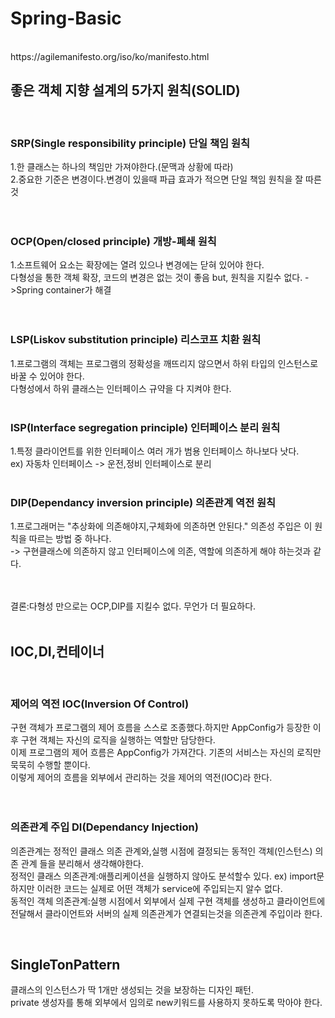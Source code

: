 # Spring-Basic
<br>
https://agilemanifesto.org/iso/ko/manifesto.html

## 좋은 객체 지향 설계의 5가지 원칙(SOLID)
<br>

### SRP(Single responsibility principle) 단일 책임 원칙 
1.한 클래스는 하나의 책임만 가져야한다.(문맥과 상황에 따라)<br>
2.중요한 기준은 변경이다.변경이 있을때 파급 효과가 적으면 단일 책임 원칙을 잘 따른 것<br>
<br><br>
### OCP(Open/closed principle) 개방-폐쇄 원칙
1.소프트웨어 요소는 확장에는 열려 있으나 변경에는 닫혀 있어야 한다.<br>
다형성을 통한 객체 확장, 코드의 변경은 없는 것이 좋음 but, 원칙을 지킬수 없다. ->Spring container가 해결<br>
<br><br>
### LSP(Liskov substitution principle) 리스코프 치환 원칙
1.프로그램의 객체는 프로그램의 정확성을 깨뜨리지 않으면서 하위 타입의 인스턴스로 바꿀 수 있어야 한다.<br> 다형성에서 하위 클래스는 인터페이스 규약을 다 지켜야 한다.
<br><br>
### ISP(Interface segregation principle) 인터페이스 분리 원칙
1.특정 클라이언트를 위한 인터페이스 여러 개가 범용 인터페이스 하나보다 낫다.<br> 
ex) 자동차 인터페이스 -> 운전,정비 인터페이스로 분리 
<br><br>
### DIP(Dependancy inversion principle) 의존관계 역전 원칙 
1.프로그래머는 "추상화에 의존해야지,구체화에 의존하면 안된다." 의존성 주입은 이 원칙을 따르는 방법 중 하나다.<br> -> 구현클래스에 의존하지 않고 인터페이스에 의존, 역할에 의존하게 해야 하는것과 같다.

<br><br>
결론:다형성 만으로는 OCP,DIP를 지킬수 없다. 무언가 더 필요하다.
<br><br>
## IOC,DI,컨테이너
<br>

### 제어의 역전 IOC(Inversion Of Control)
구현 객체가 프로그램의 제어 흐름을 스스로 조종했다.하지만 AppConfig가 등장한 이후 구현 객체는 자신의 로직을 실행하는 역할만 담당한다. <br>
이제 프로그램의 제어 흐름은 AppConfig가 가져간다. 기존의 서비스는 자신의 로직만 묵묵히 수행할 뿐이다.<br>
이렇게 제어의 흐름을 외부에서 관리하는 것을 제어의 역전(IOC)라 한다.<br>
<br><br>
### 의존관계 주입 DI(Dependancy Injection)
의존관계는 정적인 클래스 의존 관계와,실행 시점에 결정되는 동적인 객체(인스턴스) 의존 관계 들을 분리해서 생각해야한다.<br>
정적인 클래스 의존관계:애플리케이션을 실행하지 않아도 분석할수 있다. ex) import문 <br>
하지만 이러한 코드는 실제로 어떤 객체가 service에 주입되는지 알수 없다.<br>
동적인 객체 의존관계:실행 시점에서 외부에서 실제 구현 객체를 생성하고 클라이언트에 전달해서 클라이언트와 서버의 실제 의존관계가 연결되는것을 의존관계 주입이라 한다.<br>

<br>

## SingleTonPattern
클래스의 인스턴스가 딱 1개만 생성되는 것을 보장하는 디자인 패턴.<br>
private 생성자를 통해 외부에서 임의로 new키워드를 사용하지 못하도록 막아야 한다.<br>




